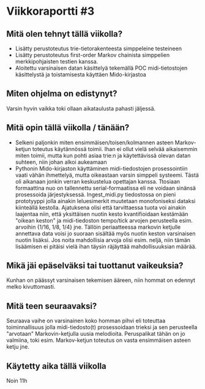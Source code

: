 # Viikkoraportti #3
## Mitä olen tehnyt tällä viikolla?
- Lisätty perustoteutus trie-tietorakenteesta simppeleine testeineen
- Lisätty perustoteutus first-order Markov chainista simppelien merkkipohjaisten testien kanssa. 
- Aloitettu varsinaisen datan käsittelyä tekemällä POC midi-tietostojen käsittelystä ja toistamisesta käyttäen Mido-kirjastoa

## Miten ohjelma on edistynyt?
Varsin hyvin vaikka toki ollaan aikataulusta pahasti jäljessä.

## Mitä opin tällä viikolla / tänään?
- Selkeni paljonkin miten ensimmäisen/toisen/kolmannen asteen Markov-ketjun toteutus käytännössä toimii. Ihan ei ollut vielä selvää aikaisemmin miten toimii, mutta kun pohti asiaa
trie:n ja käytettävissä olevan datan suhteen, niin johan alkoi aukeamaan
- Pythonin Mido-kirjaston käyttäminen midi-tiedostojen prosessointiin vaati vähän ihmettelyä, mutta oikeastaan varsin simppeli systeemi. Tästä oli aikanaan jonkin verran keskustelua
opettajan kanssa. Ttosiaan formaattina nuo on tallennettu serial-formaatissa eli ne voidaan sinänsä prosessoida järjestyksessä. Ingest_midi.py tiedostossa on pieni prototyyppi jolla
ainakin leluesimerkit muutetaan monofoniseksi dataksi kiinteällä kestolla. Ajatuksena olisi että tarvittaessa tuota voi ainakin laajentaa niin, että yksittäisen nuotin kesto kvantifioidaan
kestämään "oikean keston" ja midi-tiedoston tempo/tick arvojen perusteella esim. arvoihin {1/16, 1/8, 1/4} jne. Tällöin periaatteessa markovin ketjulle annettava data voisi jo suoraan sisältää myös
nuotin keston varsinaisen nuotin lisäksi. Jos noita mahdollisia arvoja olisi esim. neljä, niin tämän lisäämisen ei pitäisi vielä ihan täysin räjäyttää mahdollisuuksian määrää.

## Mikä jäi epäselväksi tai tuottanut vaikeuksia?
Kunhan on päässyt varsinaisen tekemisen ääreen, niin hommat on edennyt melko kivuttomasti.

## Mitä teen seuraavaksi?
Seuraava vaihe on varsinainen koko homman pihvi eli toteuttaa toiminnallisuus jolla midi-tiedosto(t) prosessoidaan trieksi ja sen perusteella "arvotaan" Markovin-ketjulla uusia melodioita. 
Peruspalikat tähän on jo valmiina, toki esim. Markov-ketjun toteutus on vasta ensimmäisen asteen ketju jne.

## Käytetty aika tällä viikolla
Noin 11h
